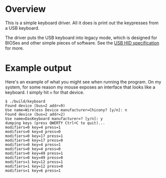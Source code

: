 # Overview

This is a simple keyboard driver. All it does is print out the keypresses from a USB keyboard.

The driver puts the USB keyboard into legacy mode, which is designed for BIOSes and other simple pieces of software. See the [USB HID specification](https://usb.org/sites/default/files/documents/hid1_11.pdf) for more.

# Example output

Here's an example of what you might see when running the program. On my system, for some reason my mouse exposes an interface that looks like a keyboard. I simply hit `n` for that device.

```
$ ./build/keyboard
Found device (bus=2 addr=9)
Use name=Wireless Device manufacturer=Chicony? [y/n]: n
Found device (bus=2 addr=2)
Use name=DasKeyboard manufacturer=? [y/n]: y
dumping keys (press QWERTY Ctrl+C to quit)...
modifiers=0 key=4 press=1
modifiers=0 key=4 press=0
modifiers=0 key=17 press=1
modifiers=0 key=17 press=0
modifiers=0 key=4 press=1
modifiers=0 key=4 press=0
modifiers=0 key=49 press=1
modifiers=0 key=49 press=0
modifiers=1 key=12 press=1
modifiers=1 key=12 press=0
modifiers=1 key=6 press=1
```
